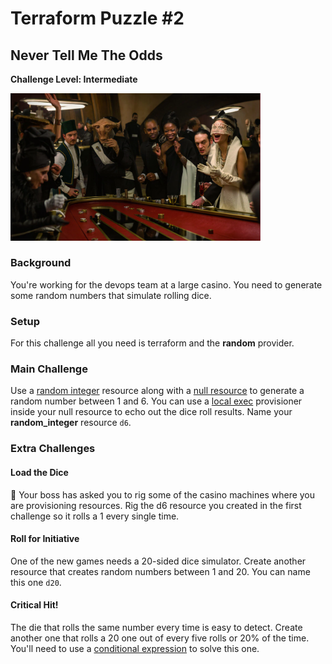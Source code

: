 # Terraform Puzzle #2
## Never Tell Me The Odds
**Challenge Level: Intermediate**

<img src="../images/canto_bight.png" alt="Do You Feel Lucky?" width="400">

### Background
You're working for the devops team at a large casino. You need to generate some random numbers that simulate rolling dice.

### Setup
For this challenge all you need is terraform and the **random** provider.

### Main Challenge
Use a [random integer](https://www.terraform.io/docs/providers/random/r/integer.html) resource along with a [null resource](https://www.terraform.io/docs/provisioners/null_resource.html) to generate a random number between 1 and 6. You can use a [local exec](https://www.terraform.io/docs/provisioners/local-exec.html) provisioner inside your null resource to echo out the dice roll results. Name your **random_integer** resource `d6`.

### Extra Challenges
#### Load the Dice
🎲 Your boss has asked you to rig some of the casino machines where you are provisioning resources. Rig the d6 resource you created in the first challenge so it rolls a 1 every single time.

#### Roll for Initiative
One of the new games needs a 20-sided dice simulator. Create another resource that creates random numbers between 1 and 20. You can name this one `d20`.

#### Critical Hit!
The die that rolls the same number every time is easy to detect. Create another one that rolls a 20 one out of every five rolls or 20% of the time. You'll need to use a [conditional expression](https://www.terraform.io/docs/configuration/expressions.html#conditional-expressions) to solve this one.